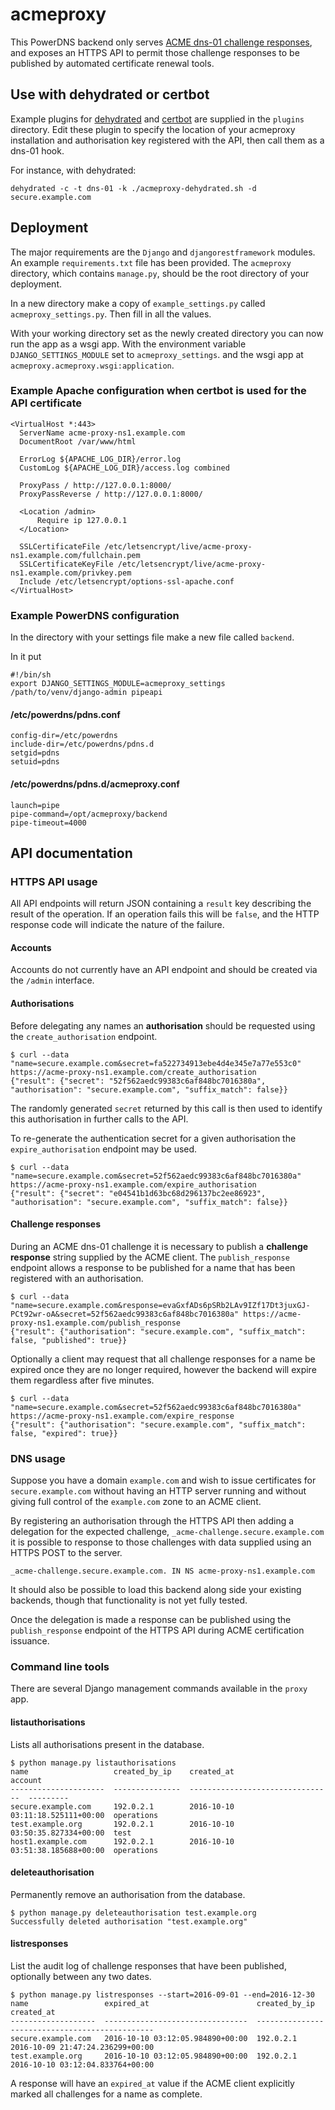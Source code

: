 # acmeproxy

This PowerDNS backend only serves [ACME dns-01 challenge responses](https://letsencrypt.org/docs/acme-protocol-updates/), and exposes an HTTPS API to permit those challenge responses to be published by automated certificate renewal tools.

## Use with dehydrated or certbot

Example plugins for [dehydrated](http://dehydrated.de/) and [certbot](https://certbot.eff.org/) are supplied in the `plugins` directory. Edit these plugin to specify the location of your acmeproxy installation and authorisation key registered with the API, then call them as a dns-01 hook.

For instance, with dehydrated:

    dehydrated -c -t dns-01 -k ./acmeproxy-dehydrated.sh -d secure.example.com

## Deployment

The major requirements are the `Django` and `djangorestframework` modules. An example `requirements.txt` file has been provided. The `acmeproxy` directory, which contains `manage.py`, should be the root directory of your deployment.

In a new directory make a copy of `example_settings.py` called `acmeproxy_settings.py`. Then fill in all the values.

With your working directory set as the newly created directory you can now run the app as a wsgi app. With the environment variable `DJANGO_SETTINGS_MODULE` set to `acmeproxy_settings`. and the wsgi app at `acmeproxy.acmeproxy.wsgi:application`.

### Example Apache configuration when certbot is used for the API certificate

    <VirtualHost *:443>
      ServerName acme-proxy-ns1.example.com
      DocumentRoot /var/www/html

      ErrorLog ${APACHE_LOG_DIR}/error.log
      CustomLog ${APACHE_LOG_DIR}/access.log combined

      ProxyPass / http://127.0.0.1:8000/
      ProxyPassReverse / http://127.0.0.1:8000/

      <Location /admin>
          Require ip 127.0.0.1
      </Location>

      SSLCertificateFile /etc/letsencrypt/live/acme-proxy-ns1.example.com/fullchain.pem
      SSLCertificateKeyFile /etc/letsencrypt/live/acme-proxy-ns1.example.com/privkey.pem
      Include /etc/letsencrypt/options-ssl-apache.conf
    </VirtualHost>

### Example PowerDNS configuration

In the directory with your settings file make a new file called `backend`.

In it put

    #!/bin/sh
    export DJANGO_SETTINGS_MODULE=acmeproxy_settings
    /path/to/venv/django-admin pipeapi

#### /etc/powerdns/pdns.conf

    config-dir=/etc/powerdns
    include-dir=/etc/powerdns/pdns.d
    setgid=pdns
    setuid=pdns

#### /etc/powerdns/pdns.d/acmeproxy.conf

    launch=pipe
    pipe-command=/opt/acmeproxy/backend
    pipe-timeout=4000

## API documentation

### HTTPS API usage

All API endpoints will return JSON containing a `result` key describing the result of the operation. If an operation fails this will be `false`, and the HTTP response code will indicate the nature of the failure.

#### Accounts

Accounts do not currently have an API endpoint and should be created via the `/admin` interface.

#### Authorisations

Before delegating any names an **authorisation** should be requested using the `create_authorisation` endpoint.

    $ curl --data "name=secure.example.com&secret=fa522734913ebe4d4e345e7a77e553c0" https://acme-proxy-ns1.example.com/create_authorisation
    {"result": {"secret": "52f562aedc99383c6af848bc7016380a", "authorisation": "secure.example.com", "suffix_match": false}}

The randomly generated `secret` returned by this call is then used to identify this authorisation in further calls to the API.

To re-generate the authentication secret for a given authorisation the `expire_authorisation` endpoint may be used.

    $ curl --data "name=secure.example.com&secret=52f562aedc99383c6af848bc7016380a" https://acme-proxy-ns1.example.com/expire_authorisation
    {"result": {"secret": "e04541b1d63bc68d296137bc2ee86923", "authorisation": "secure.example.com", "suffix_match": false}}

#### Challenge responses

During an ACME dns-01 challenge it is necessary to publish a **challenge response** string supplied by the ACME client. The `publish_response` endpoint allows a response to be published for a name that has been registered with an authorisation.

    $ curl --data "name=secure.example.com&response=evaGxfADs6pSRb2LAv9IZf17Dt3juxGJ-PCt92wr-oA&secret=52f562aedc99383c6af848bc7016380a" https://acme-proxy-ns1.example.com/publish_response
    {"result": {"authorisation": "secure.example.com", "suffix_match": false, "published": true}}

Optionally a client may request that all challenge responses for a name be expired once they are no longer required, however the backend will expire them regardless after five minutes.

    $ curl --data "name=secure.example.com&secret=52f562aedc99383c6af848bc7016380a" https://acme-proxy-ns1.example.com/expire_response
    {"result": {"authorisation": "secure.example.com", "suffix_match": false, "expired": true}}

### DNS usage

Suppose you have a domain `example.com` and wish to issue certificates for `secure.example.com` without having an HTTP server running and without giving full control of the `example.com` zone to an ACME client.

By registering an authorisation through the HTTPS API then adding a delegation for the expected challenge, `_acme-challenge.secure.example.com` it is possible to response to those challenges with data supplied using an HTTPS POST to the server.

    _acme-challenge.secure.example.com. IN NS acme-proxy-ns1.example.com

It should also be possible to load this backend along side your existing backends, though that functionality is not yet fully tested.

Once the delegation is made a response can be published using the `publish_response` endpoint of the HTTPS API during ACME certification issuance.

### Command line tools

There are several Django management commands available in the `proxy` app.

#### listauthorisations

Lists all authorisations present in the database.

    $ python manage.py listauthorisations
    name                   created_by_ip    created_at                        account
    ---------------------  ---------------  --------------------------------  ---------
    secure.example.com     192.0.2.1        2016-10-10 03:11:18.525111+00:00  operations
    test.example.org       192.0.2.1        2016-10-10 03:50:35.827334+00:00  test
    host1.example.com      192.0.2.1        2016-10-10 03:51:38.185688+00:00  operations

#### deleteauthorisation

Permanently remove an authorisation from the database.

    $ python manage.py deleteauthorisation test.example.org
    Successfully deleted authorisation "test.example.org"

#### listresponses

List the audit log of challenge responses that have been published, optionally between any two dates.

    $ python manage.py listresponses --start=2016-09-01 --end=2016-12-30
    name                 expired_at                        created_by_ip    created_at
    -------------------  --------------------------------  ---------------  --------------------------------
    secure.example.com   2016-10-10 03:12:05.984890+00:00  192.0.2.1        2016-10-09 21:47:24.236299+00:00
    test.example.org     2016-10-10 03:12:05.984890+00:00  192.0.2.1        2016-10-10 03:12:04.833764+00:00

A response will have an `expired_at` value if the ACME client explicitly marked all challenges for a name as complete.

